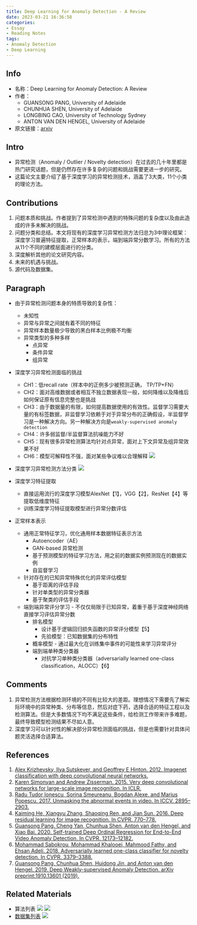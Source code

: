 ```yaml
---
title: Deep Learning for Anomaly Detection - A Review
date: 2023-03-21 16:36:58
categories:
- Essay
- Reading Notes
tags:
- Anomaly Detection
- Deep Learning
---
```

## Info

* 名称：Deep Learning for Anomaly Detection: A Review
* 作者：
	* GUANSONG PANG, University of Adelaide
	* CHUNHUA SHEN, University of Adelaide
	* LONGBING CAO, University of Technology Sydney
	* ANTON VAN DEN HENGEL, University of Adelaide
* 原文链接：[arxiv](https://arxiv.org/abs/2007.02500)

<!-- more -->

## Intro

* 异常检测（Anomaly / Outlier / Novelty detection）在过去的几十年里都是热门研究话题，但是仍然存在许多复杂的问题和挑战需要更进一步的研究。
* 这篇论文主要介绍了基于深度学习的异常检测技术，涵盖了3大类，11个小类的理论方法。

## Contributions

1. 问题本质和挑战。作者提到了异常检测中遇到的特殊问题的复杂度以及由此造成的许多未解决的挑战。
2. 问题分类和总结。本文将现有的深度学习异常检测方法归总为3中理论框架：深度学习普遍特征提取，正常样本的表示，端到端异常分数学习。所有的方法从11个不同的建模层面进行的分类。
3. 深度解析其他的论文研究内容。
4. 未来的机遇与挑战。
5. 源代码及数据集。


## Paragraph
* 由于异常检测问题本身的特质导致的复杂性：
    - 未知性
    - 异常与异常之间就有着不同的特征
    - 异常样本数量极少导致的黑白样本比例极不均衡
    - 异常类型的多种多样
        - 点异常
        - 条件异常
        - 组异常

* 深度学习异常检测面临的挑战
    - CH1：低recall rate（样本中的正例多少被预测正确， TP/TP+FN）
    - CH2：面对高维数据或者相互不独立数据表现一般，如何降维以及降维后如何保证原有信息完整也是挑战
    - CH3：由于数据量的有限，如何提高数据使用的有效性。监督学习需要大量的有标签数据，非监督学习依赖于对于异常分布的正确假设，半监督学习是一种解决方向。另一种解决方向是`weakly-supervised anomaly detection`
    - CH4：许多弱监督/半监督算法抗噪能力不好
    - CH5：现有很多异常检测算法均针对点异常，面对上下文异常及组异常效果不好
    - CH6：模型可解释性不强，面对某些争议难以合理解释
![](/img/DLforAD/1.png)

* 深度学习异常检测方法分类
![](/img/DLforAD/2.png)

* 深度学习特征提取
    - 直接运用流行的深度学习模型AlexNet【1】，VGG【2】，ResNet【4】等提取低维度特征
    - 训练深度学习特征提取模型进行异常分数评估

* 正常样本表示
    - 通用正常特征学习，优化通用样本数据特征表示方法
        - Autoencoder（AE）
        - GAN-based 异常检测
        - 基于预测模型的特征学习方法，用之前的数据实例预测现在的数据实例
        - 自监督学习
    - 针对存在的已知异常特殊优化的异常评估模型
        - 基于距离的评估手段
        - 针对单类型的异常分类器
        - 基于聚类的评估手段
    - 端到端异常评分学习 - 不仅仅局限于已知异常，着重于基于深度神经网络直接学习评估异常分数
        - 排名模型
            - 设计基于逻辑回归损失函数的异常评分模型【5】
            - 先验模型：已知数据集的分布特性
        - 概率模型 - 通过最大化在训练集中事件的可能性来学习异常评分
        - 端到端单种类分类器
            - 对抗学习单种类分类器（adversarially learned one-class classification，ALOCC）【6】

## Comments

1. 异常检测方法根据检测环境的不同有比较大的差距。理想情况下需要先了解实际环境中的异常种类、分布等信息，然后对症下药，选择合适的特征工程以及检测算法。但是大多数情况下均不满足这些条件，给检测工作带来许多难题，最终导致模型检测结果不尽如人意。
2. 深度学习可以针对性的解决部分异常检测面临的挑战，但是也需要针对具体问题灵活选择合适算法。

## References
1. [Alex Krizhevsky, Ilya Sutskever, and Geoffrey E Hinton. 2012. Imagenet classification with deep convolutional neural networks.](https://www.notion.so/Deep-Learning-for-Anomaly-Detection-A-Review-27ba856b85f147f1b3cb114a93848f63?pvs=4#3e5880a9bd784529ad5022b751a168ba)
2. [Karen Simonyan and Andrew Zisserman. 2015. Very deep convolutional networks for large-scale image recognition. In ICLR.](https://www.notion.so/Deep-Learning-for-Anomaly-Detection-A-Review-27ba856b85f147f1b3cb114a93848f63?pvs=4#a854d669d0e74fcf9241cdbab8d2ba3f)
3. [Radu Tudor Ionescu, Sorina Smeureanu, Bogdan Alexe, and Marius Popescu. 2017. Unmasking the abnormal events in video. In ICCV. 2895–2903.](https://www.notion.so/Deep-Learning-for-Anomaly-Detection-A-Review-27ba856b85f147f1b3cb114a93848f63?pvs=4#c42b25debe154c99ac44769a22218463)
4. [Kaiming He, Xiangyu Zhang, Shaoqing Ren, and Jian Sun. 2016. Deep residual learning for image recognition. In CVPR. 770–778.](https://openaccess.thecvf.com/content_cvpr_2016/html/He_Deep_Residual_Learning_CVPR_2016_paper.html)
5. [Guansong Pang, Cheng Yan, Chunhua Shen, Anton van den Hengel, and Xiao Bai. 2020. Self-trained Deep Ordinal Regression for End-to-End Video Anomaly Detection. In CVPR. 12173–12182.](https://www.notion.so/Deep-Learning-for-Anomaly-Detection-A-Review-27ba856b85f147f1b3cb114a93848f63?pvs=4#b46593aa01974e8aa73a0f89fba37aca)
6. [Mohammad Sabokrou, Mohammad Khalooei, Mahmood Fathy, and Ehsan Adeli. 2018. Adversarially learned one-class classifier for novelty detection. In CVPR. 3379–3388.](https://www.notion.so/Deep-Learning-for-Anomaly-Detection-A-Review-27ba856b85f147f1b3cb114a93848f63?pvs=4#9075f53359e1410bbd44f59325c117de)
7. [Guansong Pang, Chunhua Shen, Huidong Jin, and Anton van den Hengel. 2019. Deep Weakly-supervised Anomaly Detection. arXiv preprint:1910.13601 (2019).](https://www.notion.so/Deep-Learning-for-Anomaly-Detection-A-Review-27ba856b85f147f1b3cb114a93848f63?pvs=4#78435f94252346e1b2e1295acb851f75)

## Related Materials
* 算法列表
![](/img/DLforAD/3.png)
![](/img/DLforAD/4.png)
* [数据集列表](https://git.io/JTs93)
![](/img/DLforAD/5.png)